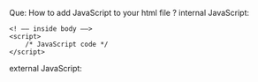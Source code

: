 Que: How to add JavaScript to your html file ?
internal JavaScript:
<head><! –– inside head ––>		
    <script language="JavaScript" type="text/JavaScript">
            // JavaScript code
    </script>
</head>
<body>

    <! –– inside body ––>
    <script>
		/* JavaScript code */
    </script>
</body>

external JavaScript:
<head>
    <script src="script.js" language="JavaScript" type="text/javaScript">
    </script>
</head>
